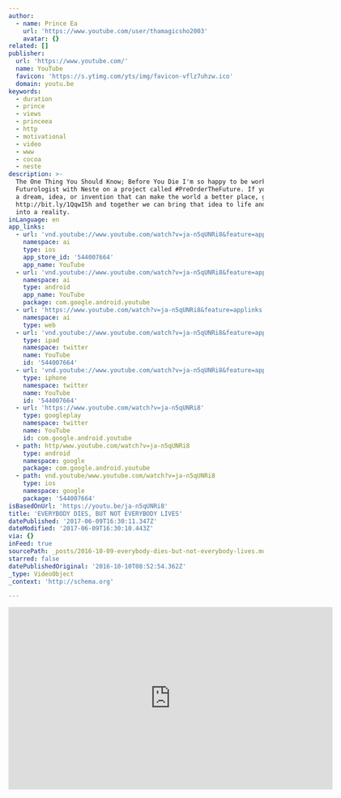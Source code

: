 ```yaml
---
author:
  - name: Prince Ea
    url: 'https://www.youtube.com/user/thamagicsho2003'
    avatar: {}
related: []
publisher:
  url: 'https://www.youtube.com/'
  name: YouTube
  favicon: 'https://s.ytimg.com/yts/img/favicon-vflz7uhzw.ico'
  domain: youtu.be
keywords:
  - duration
  - prince
  - views
  - princeea
  - http
  - motivational
  - video
  - www
  - cocoa
  - neste
description: >-
  The One Thing You Should Know; Before You Die I'm so happy to be working as a
  Futurologist with Neste on a project called ‪#‎PreOrderTheFuture‬. If you have
  a dream, idea, or invention that can make the world a better place, go to
  http://bit.ly/1QqwI5h and together we can bring that idea to life and turn it
  into a reality.
inLanguage: en
app_links:
  - url: 'vnd.youtube://www.youtube.com/watch?v=ja-n5qUNRi8&feature=applinks'
    namespace: ai
    type: ios
    app_store_id: '544007664'
    app_name: YouTube
  - url: 'vnd.youtube://www.youtube.com/watch?v=ja-n5qUNRi8&feature=applinks'
    namespace: ai
    type: android
    app_name: YouTube
    package: com.google.android.youtube
  - url: 'https://www.youtube.com/watch?v=ja-n5qUNRi8&feature=applinks'
    namespace: ai
    type: web
  - url: 'vnd.youtube://www.youtube.com/watch?v=ja-n5qUNRi8&feature=applinks'
    type: ipad
    namespace: twitter
    name: YouTube
    id: '544007664'
  - url: 'vnd.youtube://www.youtube.com/watch?v=ja-n5qUNRi8&feature=applinks'
    type: iphone
    namespace: twitter
    name: YouTube
    id: '544007664'
  - url: 'https://www.youtube.com/watch?v=ja-n5qUNRi8'
    type: googleplay
    namespace: twitter
    name: YouTube
    id: com.google.android.youtube
  - path: http/www.youtube.com/watch?v=ja-n5qUNRi8
    type: android
    namespace: google
    package: com.google.android.youtube
  - path: vnd.youtube/www.youtube.com/watch?v=ja-n5qUNRi8
    type: ios
    namespace: google
    package: '544007664'
isBasedOnUrl: 'https://youtu.be/ja-n5qUNRi8'
title: 'EVERYBODY DIES, BUT NOT EVERYBODY LIVES'
datePublished: '2017-06-09T16:30:11.347Z'
dateModified: '2017-06-09T16:30:10.443Z'
via: {}
inFeed: true
sourcePath: _posts/2016-10-09-everybody-dies-but-not-everybody-lives.md
starred: false
datePublishedOriginal: '2016-10-10T08:52:54.362Z'
_type: VideoObject
_context: 'http://schema.org'

---
```

<iframe src="https://cdn.embedly.com/widgets/media.html?src=https%3A%2F%2Fwww.youtube.com%2Fembed%2Fja-n5qUNRi8%3Ffeature%3Doembed&amp;url=http%3A%2F%2Fwww.youtube.com%2Fwatch%3Fv%3Dja-n5qUNRi8&amp;image=https%3A%2F%2Fi.ytimg.com%2Fvi%2Fja-n5qUNRi8%2Fhqdefault.jpg&amp;key=b7d04c9b404c499eba89ee7072e1c4f7&amp;type=text%2Fhtml&amp;schema=youtube" width="640" height="360" scrolling="no" frameborder="0" allowfullscreen="" style=""></iframe>